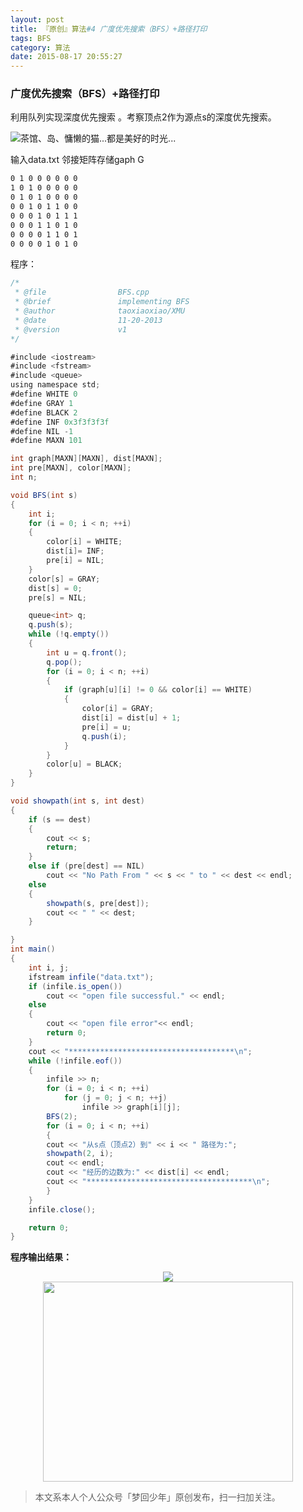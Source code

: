 ```yaml
---
layout: post
title: 『原创』算法#4 广度优先搜索（BFS）+路径打印
tags: BFS
category: 算法
date: 2015-08-17 20:55:27
---
```


### 广度优先搜索（BFS）+路径打印 

利用队列实现深度优先搜索 。考察顶点2作为源点s的深度优先搜索。

![](http://7xlkoc.com1.z0.glb.clouddn.com/bfs1.png "茶馆、岛、慵懒的猫...都是美好的时光...")

输入data.txt 邻接矩阵存储gaph G

```bash
0 1 0 0 0 0 0 0
1 0 1 0 0 0 0 0
0 1 0 1 0 0 0 0
0 0 1 0 1 1 0 0
0 0 0 1 0 1 1 1
0 0 0 1 1 0 1 0
0 0 0 0 1 1 0 1
0 0 0 0 1 0 1 0
```

程序：

```java
/*
 * @file				BFS.cpp
 * @brief				implementing BFS
 * @author				taoxiaoxiao/XMU
 * @date				11-20-2013
 * @version				v1
*/

#include <iostream>
#include <fstream>
#include <queue>
using namespace std;
#define WHITE 0
#define GRAY 1
#define BLACK 2
#define INF 0x3f3f3f3f
#define NIL -1
#define MAXN 101

int graph[MAXN][MAXN], dist[MAXN];
int pre[MAXN], color[MAXN]; 
int n;

void BFS(int s)
{
	int i;
	for (i = 0; i < n; ++i)
	{
		color[i] = WHITE;
		dist[i]= INF;
		pre[i] = NIL;
	}
	color[s] = GRAY;
	dist[s] = 0;
	pre[s] = NIL;

	queue<int> q;
	q.push(s);
	while (!q.empty())
	{
		int u = q.front();
		q.pop();
		for (i = 0; i < n; ++i)
		{
			if (graph[u][i] != 0 && color[i] == WHITE)
			{
				color[i] = GRAY;
				dist[i] = dist[u] + 1;
				pre[i] = u;
				q.push(i);
			}
		}
		color[u] = BLACK;
	}
}

void showpath(int s, int dest)
{
	if (s == dest)
	{
		cout << s;
		return;
	}
	else if (pre[dest] == NIL)
		cout << "No Path From " << s << " to " << dest << endl;
	else
	{
		showpath(s, pre[dest]);
		cout << " " << dest;
	}

}
int main()
{	
	int i, j;
	ifstream infile("data.txt");
	if (infile.is_open())
		cout << "open file successful." << endl;
	else
	{
		cout << "open file error"<< endl;
		return 0;
	}
	cout << "*************************************\n";
	while (!infile.eof())
	{
		infile >> n;
		for (i = 0; i < n; ++i)
			for (j = 0; j < n; ++j)
				infile >> graph[i][j];
		BFS(2);
		for (i = 0; i < n; ++i)
		{
		cout << "从s点（顶点2）到" << i << " 路径为:";
		showpath(2, i);
		cout << endl;
		cout << "经历的边数为:" << dist[i] << endl;
		cout << "*************************************\n";
		}
	}
	infile.close();

	return 0;
}
```

**程序输出结果：**

<div align="center">
<img src="hhttp://7xlkoc.com1.z0.glb.clouddn.com/bfs2.png" />
</div>

<div align="center">
<img src="http://7xlkoc.com1.z0.glb.clouddn.com/qrcodenew.jpg" width="400" height="320" />
</div>

> 本文系本人个人公众号「梦回少年」原创发布，扫一扫加关注。